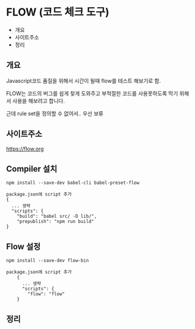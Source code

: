 # FLOW (코드 체크 도구)

* 개요
* 사이트주소
* 정리

## 개요
Javascript코드 품질을 위해서 시간이 될때 flow를 테스트 해보기로 함.
     
FLOW는 코드의 버그를 쉽게 찾게 도와주고 부적절한 코드를 사용못하도록 막기 위해서 사용을 해보려고 합니다. 
    
근데 rule set을 정의할 수 없어서.. 우선 보류
    
## 사이트주소
https://flow.org

## Compiler 설치

    npm install --save-dev babel-cli babel-preset-flow
    
    package.json에 script 추가
    {
      ... 생략
      "scripts": {
        "build": "babel src/ -D lib/",
        "prepublish": "npm run build"
    }
        
## Flow 설정

    npm install --save-dev flow-bin
    
    package.json에 script 추가
        {
          ... 생략
          "scripts": {
            "flow": "flow"
        }
    

## 정리



